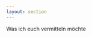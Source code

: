 ```yaml
---
layout: section
---
```


<EmojiTitle title="Fahrplan" emoji="🚌">
  Was ich euch vermitteln möchte
</EmojiTitle>

<div class="absolute top right flex flex-col gap-4">
  <Card
    v-click
    title="🎁 Objektorientierte Programmierung"
    description="Grundlagen, Wiederholung"
  />
  <Card
    v-click
    title="🫘 Web-Apps mit Java & Spring Boot"
    description="Model-View-Controller, APIs, DB-Zugriff, ..."
  />
  <Card
    v-click
    title="🏛️ Architekturen einer Webanwendung"
    description="REST, RPC, EDA, ..."
  />
  <Card
    v-click
    title="💻 Web-Entwicklung im Browser"
    description="JavaScript, TypeScript, Frameworks, ..."
  />
  <Card
    v-click
    title="🔮 Projekt"
    description="Eigene Full-Stack-App entwickeln"
  />
</div>

<div class="absolute top right-[23.7rem] flex flex-col gap-4">
  <Card
    v-click
    title="👷 Praxisteil I"
    highlight
    description="IDE-Einrichtung, Coding-Challenges"
  />
</div>

<PageNumber/>

<!--
- Heute
  - Zuerst Praxisteil
  - Später erster Teil OOP / Java
-->
